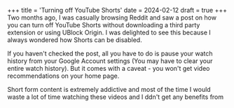 +++
title = 'Turning off YouTube Shorts'
date = 2024-02-12
draft = true
+++
Two months ago, I was casually browsing Reddit and saw a post on how you can turn off YouTube Shorts without downloading a third party extension or using UBlock Origin. I was delighted to see this because I always wondered how Shorts can be disabled. 

If you haven't checked the post, all you have to do is pause your watch history from your Google Account settings (You may have to clear your entire watch history). But it comes with a caveat - you won't get video recommendations on your home page.

Short form content is extremely addictive and most of the time I would waste a lot of time watching these videos and I ddn't get any benefits from
